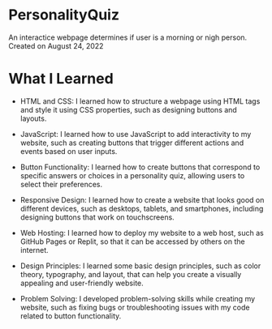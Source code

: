 # PersonalityQuiz

An interactice webpage determines if user is a morning or nigh person.
Created on August 24, 2022

# What I Learned

* HTML and CSS: I learned how to structure a webpage using HTML tags and style it using CSS properties, such as designing buttons and layouts.
* JavaScript: I learned how to use JavaScript to add interactivity to my website, such as creating buttons that trigger different actions and events based on user inputs.

* Button Functionality: I learned how to create buttons that correspond to specific answers or choices in a personality quiz, allowing users to select their preferences.

* Responsive Design: I learned how to create a website that looks good on different devices, such as desktops, tablets, and smartphones, including designing buttons that work on touchscreens.

* Web Hosting: I learned how to deploy my website to a web host, such as GitHub Pages or Replit, so that it can be accessed by others on the internet.

* Design Principles: I learned some basic design principles, such as color theory, typography, and layout, that can help you create a visually appealing and user-friendly website.

* Problem Solving: I developed problem-solving skills while creating my website, such as fixing bugs or troubleshooting issues with my code related to button functionality.

